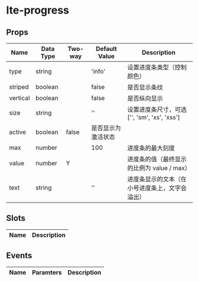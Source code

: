 # lte-progress

## Props

| Name | Data Type |  Two-way | Default Value | Description |
| --- | --- | --- | --- | --- |
| type | string | | 'info' | 设置进度条类型（控制颜色）|
| striped | boolean | | false | 是否显示条纹 |
| vertical | boolean | | false | 是否纵向显示 |
| size | string | | '' | 设置进度条尺寸，可选 ['', 'sm', 'xs', 'xss'] |
| active | boolean | false | 是否显示为激活状态 |
| max | number | | 100 | 进度条的最大刻度 |
| value | number | Y | | 进度条的值（最终显示的比例为 value / max） |
| text | string | | '' | 进度条显示的文本（在小号进度条上，文字会溢出） |

## Slots

| Name | Description |
| --- | --- |

## Events

| Name | Paramters | Description |
| --- | --- | --- |
